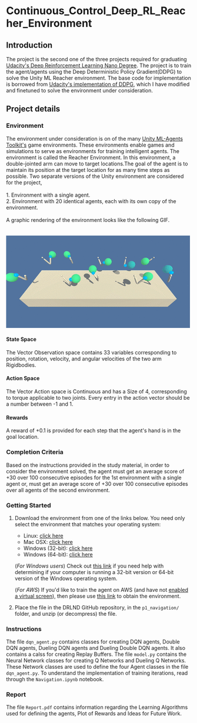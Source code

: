 # Continuous_Control_Deep_RL_Reacher_Environment
## Introduction
The project is the second one of the three projects required for graduating [Udacity's Deep Reinforcement Learning Nano Degree](https://www.udacity.com/course/deep-reinforcement-learning-nanodegree--nd893). The project is to train the agent/agents using the Deep Deterministic Policy Gradient(DDPG) to solve the Unity ML Reacher environment. The base code for implementation is borrowed from [Udacity's implementation of DDPG](https://github.com/udacity/deep-reinforcement-learning/blob/master/ddpg-bipedal/DDPG.ipynb), which I have modified and finetuned to solve the environment under consideration. 


## Project details
### Environment 
The environment under consideration is on of the many [Unity ML-Agents Toolkit's](https://github.com/Unity-Technologies/ml-agents) game environments. These environments enable games and simulations to serve as environments for training intelligent agents. The environment is called the Reacher Environment. In this environment, a double-jointed arm can move to target locations.The goal of the agent is to maintain its position at the target location for as many time steps as possible. Two separate versions of the Unity environment are considered for the project,<br/><br/>
    1. Environment with a single agent.<br/>
    2. Environment with 20 identical agents, each with its own copy of the environment.<br/><br/>
 A graphic rendering of the environment looks like the following GIF. <br/> <br/> <br/> ![Reacher](gifs/reacher.gif)

#### State Space
The Vector Observation space contains 33 variables corresponding to position, rotation, velocity, and angular velocities of the two arm Rigidbodies.

#### Action Space
The Vector Action space is Continuous and has a Size of 4, corresponding to torque applicable to two joints. Every entry in the action vector should be a number between -1 and 1.
#### Rewards
A reward of +0.1 is provided for each step that the agent's hand is in the goal location.

### Completion Criteria
Based on the instructions provided in the study material, in order to consider the environment solved, the agent must get an average score of +30 over 100 consecutive episodes for the 1st environment with a single agent or, must get an average score of +30 over 100 consecutive episodes over all agents of the second environment.

### Getting Started
1. Download the environment from one of the links below.  You need only select the environment that matches your operating system:
    - Linux: [click here](https://s3-us-west-1.amazonaws.com/udacity-drlnd/P1/Banana/Banana_Linux.zip)
    - Mac OSX: [click here](https://s3-us-west-1.amazonaws.com/udacity-drlnd/P1/Banana/Banana.app.zip)
    - Windows (32-bit): [click here](https://s3-us-west-1.amazonaws.com/udacity-drlnd/P1/Banana/Banana_Windows_x86.zip)
    - Windows (64-bit): [click here](https://s3-us-west-1.amazonaws.com/udacity-drlnd/P1/Banana/Banana_Windows_x86_64.zip)

    (_For Windows users_) Check out [this link](https://support.microsoft.com/en-us/help/827218/how-to-determine-whether-a-computer-is-running-a-32-bit-version-or-64) if you need help with determining if your computer is running a 32-bit version or 64-bit version of the Windows operating system.

    (_For AWS_) If you'd like to train the agent on AWS (and have not [enabled a virtual screen](https://github.com/Unity-Technologies/ml-agents/blob/master/docs/Training-on-Amazon-Web-Service.md)), then please use [this link](https://s3-us-west-1.amazonaws.com/udacity-drlnd/P1/Banana/Banana_Linux_NoVis.zip) to obtain the environment.

2. Place the file in the DRLND GitHub repository, in the `p1_navigation/` folder, and unzip (or decompress) the file.

### Instructions
The file `dqn_agent.py` contains classes for creating DQN agents, Double DQN agents, Dueling DQN agents and Dueling Double DQN agents. It also contains a calss for creating Replay Buffers. The file `model.py` contains the Neural Network classes for creating Q Networks and Dueling Q Networks. These Network classes are used to define the four Agent classes in the file `dqn_agent.py`. To understand the implementation of training iterations, read through the `Navigation.ipynb` notebook.

### Report
The file `Report.pdf` contains information regarding the Learning Algorithms used for defining the agents, Plot of Rewards and Ideas for Future Work.

